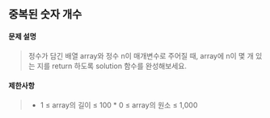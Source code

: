 ## 중복된 숫자 개수

#### 문제 설명 
> 정수가 담긴 배열 array와 정수 n이 매개변수로 주어질 때, array에 n이 몇 개 있는 지를 return 하도록 solution 함수를 완성해보세요.

#### 제한사항
> * 1 ≤ array의 길이 ≤ 100 * 0 ≤ array의 원소 ≤ 1,000
  

